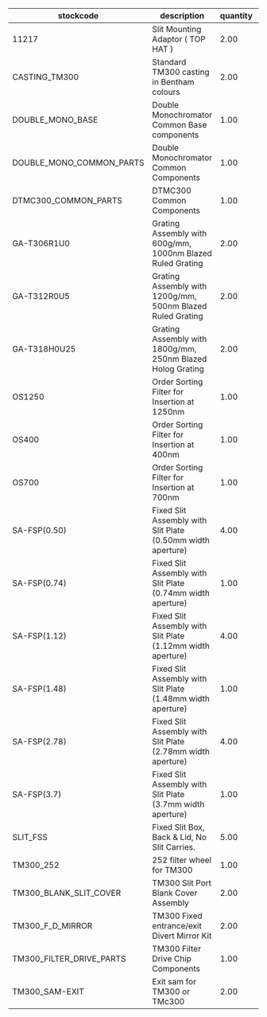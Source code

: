 |stockcode|description|quantity|location|
|---------|-----------|--------|--------|
|11217|Slit Mounting Adaptor ( TOP HAT )|2.00||
|CASTING_TM300|Standard TM300 casting in Bentham colours|2.00||
|DOUBLE_MONO_BASE|Double Monochromator Common Base components|1.00||
|DOUBLE_MONO_COMMON_PARTS|Double Monochromator Common Components|1.00||
|DTMC300_COMMON_PARTS|DTMC300 Common Components|1.00||
|GA-T306R1U0|Grating Assembly with 600g/mm, 1000nm Blazed Ruled Grating|2.00||
|GA-T312R0U5|Grating Assembly with 1200g/mm, 500nm Blazed Ruled Grating|2.00||
|GA-T318H0U25|Grating Assembly with 1800g/mm, 250nm Blazed Holog Grating|2.00||
|OS1250|Order Sorting Filter for Insertion at 1250nm|1.00||
|OS400|Order Sorting Filter for Insertion at 400nm|1.00||
|OS700|Order Sorting Filter for Insertion at 700nm|1.00||
|SA-FSP(0.50)|Fixed Slit Assembly with Slit Plate (0.50mm width aperture)|4.00||
|SA-FSP(0.74)|Fixed Slit Assembly with Slit Plate (0.74mm width aperture)|1.00||
|SA-FSP(1.12)|Fixed Slit Assembly with Slit Plate (1.12mm width aperture)|4.00||
|SA-FSP(1.48)|Fixed Slit Assembly with Slit Plate (1.48mm width aperture)|1.00||
|SA-FSP(2.78)|Fixed Slit Assembly with Slit Plate (2.78mm width aperture)|4.00||
|SA-FSP(3.7)|Fixed Slit Assembly with Slit Plate (3.7mm width aperture)|1.00||
|SLIT_FSS|Fixed Slit Box, Back & Lid, No Slit Carries.|5.00||
|TM300_252|252 filter wheel for TM300|1.00||
|TM300_BLANK_SLIT_COVER|TM300 Slit Port Blank Cover Assembly|2.00||
|TM300_F_D_MIRROR|TM300 Fixed entrance/exit Divert Mirror Kit|2.00||
|TM300_FILTER_DRIVE_PARTS|TM300 Filter Drive Chip Components|1.00||
|TM300_SAM-EXIT|Exit sam for TM300 or TMc300|2.00||
